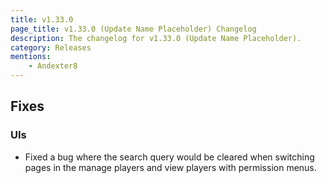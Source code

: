 ```yaml
---
title: v1.33.0
page_title: v1.33.0 (Update Name Placeholder) Changelog
description: The changelog for v1.33.0 (Update Name Placeholder).
category: Releases
mentions:
    - Andexter8
---
```


<template-Stub />

## Fixes

### UIs

-   Fixed a bug where the search query would be cleared when switching pages in the manage players and view players with permission menus.
